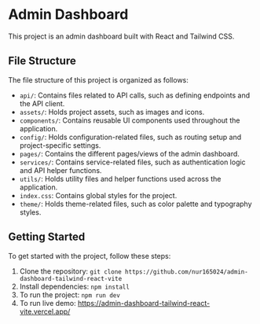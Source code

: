 # Admin Dashboard

This project is an admin dashboard built with React and Tailwind CSS.

## File Structure

The file structure of this project is organized as follows:

- `api/`: Contains files related to API calls, such as defining endpoints and the API client.
- `assets/`: Holds project assets, such as images and icons.
- `components/`: Contains reusable UI components used throughout the application.
- `config/`: Holds configuration-related files, such as routing setup and project-specific settings.
- `pages/`: Contains the different pages/views of the admin dashboard.
- `services/`: Contains service-related files, such as authentication logic and API helper functions.
- `utils/`: Holds utility files and helper functions used across the application.
- `index.css`: Contains global styles for the project.
- `theme/`: Holds theme-related files, such as color palette and typography styles.

## Getting Started

To get started with the project, follow these steps:

1. Clone the repository: `git clone https://github.com/nur165024/admin-dashboard-tailwind-react-vite`
2. Install dependencies: `npm install`
3. To run the project: `npm run dev`
4. To run live demo: https://admin-dashboard-tailwind-react-vite.vercel.app/
